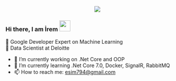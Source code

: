 <h1 align="center">
  <a href="https://git.io/typing-svg">
    <img src="https://readme-typing-svg.herokuapp.com/?lines=Hello!+👋;I+am+Şeyma+YILMAZER&center=true&size=25">
  </a>
</h1>


### Hi there, I am İrem <img src="https://user-images.githubusercontent.com/42378118/110234147-e3259600-7f4e-11eb-95be-0c4047144dea.gif" width="30">
🧡 Google Developer Expert on Machine Learning <br>
💚 Data Scientist at Deloitte 


- 🔭 I’m currently working on .Net Core and OOP 
- 🌱 I’m currently learning .Net Core 7.0, Docker, SignalR, RabbitMQ
- 📫 How to reach me: esim794@gmail.com

